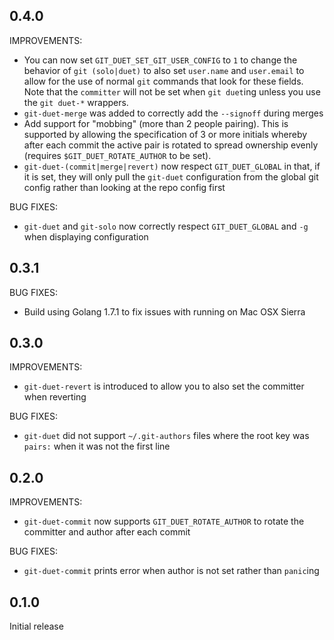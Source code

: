 ## 0.4.0

IMPROVEMENTS:

* You can now set `GIT_DUET_SET_GIT_USER_CONFIG` to `1` to change the behavior
  of `git (solo|duet)` to also set `user.name` and `user.email` to allow for
  the use of normal `git` commands that look for these fields. Note that the
  `committer` will not be set when `git duet`ing unless you use the `git
  duet-*` wrappers.
* `git-duet-merge` was added to correctly add the `--signoff` during merges
* Add support for "mobbing" (more than 2 people pairing). This is supported by
  allowing the specification of 3 or more initials whereby after each commit
  the active pair is rotated to spread ownership evenly (requires
  `$GIT_DUET_ROTATE_AUTHOR` to be set).
* `git-duet-(commit|merge|revert)` now respect `GIT_DUET_GLOBAL` in that, if it
  is set, they will only pull the `git-duet` configuration from the global git
  config rather than looking at the repo config first

BUG FIXES:

* `git-duet` and `git-solo` now correctly respect `GIT_DUET_GLOBAL` and `-g`
  when displaying configuration

## 0.3.1

BUG FIXES:

* Build using Golang 1.7.1 to fix issues with running on Mac OSX Sierra

## 0.3.0

IMPROVEMENTS:

* `git-duet-revert` is introduced to allow you to also set the committer when reverting

BUG FIXES:

* `git-duet` did not support `~/.git-authors` files where the root key was
  `pairs:` when it was not the first line

## 0.2.0

IMPROVEMENTS:

* `git-duet-commit` now supports `GIT_DUET_ROTATE_AUTHOR` to rotate the
  committer and author after each commit

BUG FIXES:

* `git-duet-commit` prints error when author is not set rather than `panic`ing

## 0.1.0

Initial release
